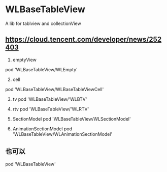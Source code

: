 # WLBaseTableView
A lib for tablview and collectionView


## https://cloud.tencent.com/developer/news/252403

1. emptyView

pod 'WLBaseTableView/WLEmpty'

2. cell

pod  'WLBaseTableView/WLBaseTableViewCell'

3. tv
pod 'WLBaseTableView/'WLBTV' 

4. rtv
pod  'WLBaseTableView/'WLRTV' 

5. SectionModel
pod  'WLBaseTableView/WLSectionModel'

6. AnimationSectionModel
pod  'WLBaseTableView/WLAnimationSectionModel'
## 也可以
pod 'WLBaseTableView'
